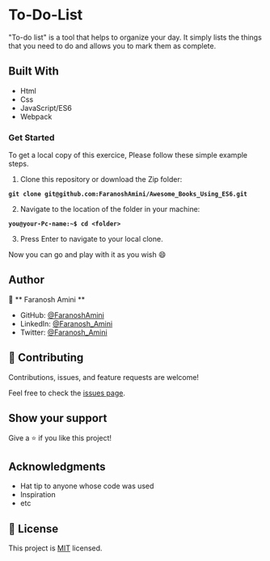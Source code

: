 # To-Do-List

"To-do list" is a tool that helps to organize your day. It simply lists the things that you need to do and allows you to mark them as complete.

## Built With

- Html
- Css
- JavaScript/ES6
- Webpack

### Get Started

To get a local copy of this exercice, Please follow these simple example steps.

1. Clone this repository or download the Zip folder:

**`git clone git@github.com:FaranoshAmini/Awesome_Books_Using_ES6.git`**

2. Navigate to the location of the folder in your machine:

**`you@your-Pc-name:~$ cd <folder>`**

3. Press Enter to navigate to your local clone.

Now you can go and play with it as you wish :smile:

## Author

👤 ** Faranosh Amini **

- GitHub: [@FaranoshAmini](https://github.com/FaranoshAmini)
- LinkedIn: [@Faranosh_Amini](https://www.linkedin.com/in/faranosh-amini-9b925b23a/)
- Twitter: [@Faranosh_Amini](https://twitter.com/Faranosh_Amini)

## 🤝 Contributing

Contributions, issues, and feature requests are welcome!

Feel free to check the [issues page](../../issues/).

## Show your support

Give a ⭐️ if you like this project!

## Acknowledgments

- Hat tip to anyone whose code was used
- Inspiration
- etc

## 📝 License

This project is [MIT](./MIT.md) licensed.
